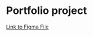 # Portfolio project

[Link to Figma File](https://www.figma.com/design/GtGPWgMpedT4hI0gvdpvLj/Untitled?node-id=0-1&t=VjX8G1qi1rQRgx7z-1)

